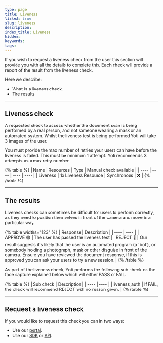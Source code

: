 ```yaml
---
type: page
title: Liveness
listed: true
slug: liveness
description: 
index_title: Liveness
hidden: 
keywords: 
tags: 
---
```


If you wish to request a liveness check from the user this section will provide you with all the details to complete this. Each check will provide a report of the result from the liveness check.

Here we describe:

- What is a liveness check.
- The results

---

## Liveness check

A requested check to assess whether the document scan is being performed by a real person, and not someone wearing a mask or an automated system. Whilst the liveness test is being performed Yoti will take 3 images of the user.

You must provide the max number of retries your users can have before the liveness is failed. This must be minimum 1 attempt. Yoti recommends 3 attempts as a max retry number.

{% table %}
| Name | Resources | Type | Manual check available | 
| ---- | ---- | ---- | ---- | 
| Liveness | 1x Liveness Resource | Synchronous | ❌ | 
{% /table %}

---

## The results

Liveness checks can sometimes be difficult for users to perform correctly, as they need to position themselves in front of the camera and move in a particular way. 

{% table widths="123" %}
| Response | Description | 
| ---- | ---- | 
| APPROVE 🟢 | The user has passed the liveness test | 
| REJECT 🔴 | Our result suggests it's likely that the user is an automated program (a 'bot'), or somebody holding a photograph, mask or other disguise in front of the camera. Ensure you have reviewed the document response, if this is approved you can ask your users to try a new session. | 
{% /table %}

As part of the liveness check, Yoti performs the following sub check on the face capture explained below which will either PASS or FAIL.

{% table %}
| Sub check | Description | 
| ---- | ---- | 
| liveness_auth | If FAIL, the check will recommend REJECT with no reason given. | 
{% /table %}

---

## Request a liveness check

If you would like to request this check you can in two ways:

- Use our [portal](https://developers.yoti.com/identity-verification/portal-guide#request-liveness-check).
- Use our [SDK](https://developers.yoti.com/identity-verification/biometric-checking) or [API](https://yoti.world/yoti-public-api/#/Backend%20Endpoints/post_sessions).